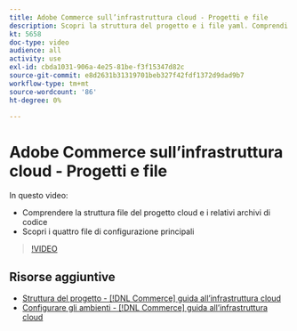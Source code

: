 ```yaml
---
title: Adobe Commerce sull’infrastruttura cloud - Progetti e file
description: Scopri la struttura del progetto e i file yaml. Comprendi la struttura dei file del progetto Cloud e tutti gli archivi necessari.
kt: 5658
doc-type: video
audience: all
activity: use
exl-id: cbda1031-906a-4e25-81be-f3f15347d82c
source-git-commit: e8d2631b31319701beb327f42fdf1372d9dad9b7
workflow-type: tm+mt
source-wordcount: '86'
ht-degree: 0%

---
```


# Adobe Commerce sull’infrastruttura cloud - Progetti e file

In questo video:

- Comprendere la struttura file del progetto cloud e i relativi archivi di codice
- Scopri i quattro file di configurazione principali

>[!VIDEO](https://video.tv.adobe.com/v/35694?quality=12&learn=on)

## Risorse aggiuntive

- [Struttura del progetto - [!DNL Commerce] guida all’infrastruttura cloud](https://experienceleague.adobe.com/docs/commerce-cloud-service/user-guide/project/file-structure.html)
- [Configurare gli ambienti - [!DNL Commerce] guida all’infrastruttura cloud](https://experienceleague.adobe.com/docs/commerce-cloud-service/user-guide/configure/overview.html)
